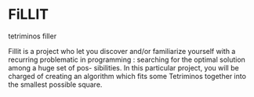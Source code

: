 # FiLLIT
tetriminos filler

Fillit is a project who let you discover and/or familiarize yourself with a recurring
problematic in programming : searching for the optimal solution among a huge set of pos-
sibilities. In this particular project, you will be charged of creating an algorithm which 
fits some Tetriminos together into the smallest possible square.
